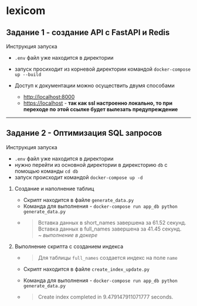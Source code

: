 # lexicom

## Задание 1 - создание API с FastAPI и Redis
Инструкция запуска 

+ `.env` файл уже находится в директории 

+ запуск просиходит из корневой директории командой
`docker-compose up --build`

+ Доступ к документации можно осуществить двумя способами
    + <http://localhost:8000>
    + <https://localhost> - **так как ssl настроенно локально, то при переходе по этой ссылке будет вылезать предупреждение**

---
## Задание 2 - Оптимизация SQL запросов
Инструкция запуска 
+ `.env` файл уже находится в директории
+ нужно перейти из основной директории в дирексторию `db` с помощью команды
`cd db`
+ запуск происходит командой `docker-compose up -d`


1. Создание и наполнение таблиц
   + Скрипт находится в файле `generate_data.py`
   + Команда для выполнения - `docker-compose run app_db python generate_data.py`
   + > Вставка данных в short_names завершена за 61.52 секунд.<br>
   Вставка данных в full_names завершена за 41.45 секунд.<br>
   *~ выполнение в докере*

2. Выполнение скрипта с созданием индекса
    + > Для таблицы `full_names` создается индекс на поле `name`
    + Скрипт находится в файле `create_index_update.py`

    + Команда для выполнения - `docker-compose run app_db python generate_data.py`
    + > Create index completed in 9.479147911071777 seconds.






